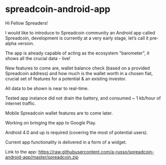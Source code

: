 # spreadcoin-android-app
Hi Fellow Spreaders!

I would like to introduce to Spreadcoin community an Android app called Spreadcoin, development is currently at a very early stage, let’s call it pre-alpha version.

The app is already capable of acting as the ecosystem "barometer", it shows all the crucial data - live!

New features to come are, wallet balance check (based on a provided Spreadcoin address) and how much is the wallet worth in a chosen fiat, crucial set of features for a potential & an existing investor.

All data to be shown is near to real-time.

Tested app instance did not drain the battery, and consumed ~ 1 kb/hour of internet traffic.

Mobile Spreadcoin wallet features are to come later.

Working on bringing the app to Google Play.

Android 4.0 and up is required (covering the most of potential users).

Current app functionality is delivered in a form of a widget.

Link to the app:
https://raw.githubusercontent.com/a-russo/spreadcoin-android-app/master/spreadcoin.zip

